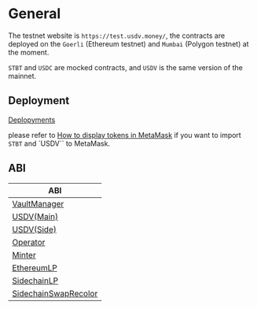 # General

The testnet website is `https://test.usdv.money/`, the contracts are deployed on the `Goerli` (Ethereum testnet) and `Mumbai` (Polygon testnet) at the moment.

`STBT` and `USDC` are mocked contracts, and `USDV` is the same version of the mainnet.

## Deployment

[Deplopyments](../deployments)

please refer to [How to display tokens in MetaMask](https://support.metamask.io/hc/en-us/articles/360015489031-How-to-display-tokens-in-MetaMask#h_01FWH492CHY60HWPC28RW0872H) if you want to import `STBT` and `USDV`` to MetaMask.

## ABI

| ABI                                                                      |
| ------------------------------------------------------------------------ |
| [VaultManager](../.gitbook/assets/abis/VaultManager.abi)                 |
| [USDV(Main)](../.gitbook/assets/abis/USDVMain.abi)                       |
| [USDV(Side)](../.gitbook/assets/abis/USDVSide.abi)                       |
| [Operator](../.gitbook/assets/abis/Operator.abi)                         |
| [Minter](../.gitbook/assets/abis/Minter.abi)                             |
| [EthereumLP](../.gitbook/assets/abis/EthereumLP.abi)                     |
| [SidechainLP](../.gitbook/assets/abis/SidechainLP.abi)                   |
| [SidechainSwapRecolor](../.gitbook/assets/abis/SidechainSwapRecolor.abi) |
